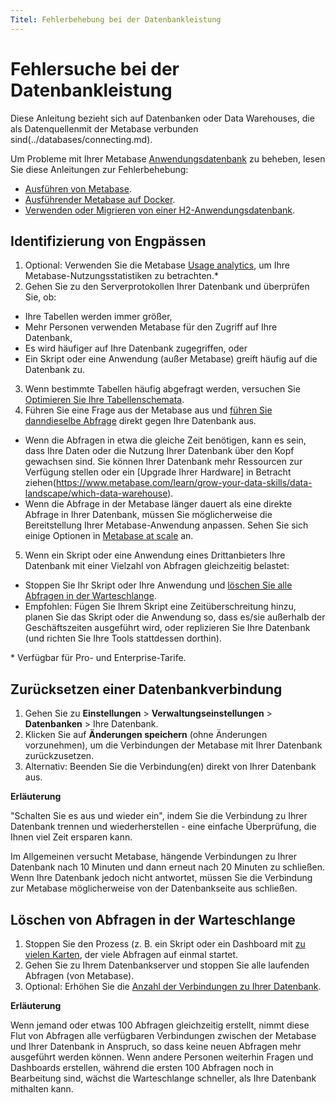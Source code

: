 ```yaml
---
Titel: Fehlerbehebung bei der Datenbankleistung
---
```



# Fehlersuche bei der Datenbankleistung


Diese Anleitung bezieht sich auf Datenbanken oder Data Warehouses, die als Datenquellenmit der Metabase verbunden sind(../databases/connecting.md).


Um Probleme mit Ihrer Metabase [Anwendungsdatenbank](../installation-and-operation/configuring-application-database.md) zu beheben, lesen Sie diese Anleitungen zur Fehlerbehebung:


- [Ausführen von Metabase](./running.md).
- [Ausführender Metabase auf Docker](./docker.md).
- [Verwenden oder Migrieren von einer H2-Anwendungsdatenbank](./loading-from-h2.md).


## Identifizierung von Engpässen


1. Optional: Verwenden Sie die Metabase [Usage analytics](../usage-and-performance-tools/usage-analytics.md), um Ihre Metabase-Nutzungsstatistiken zu betrachten.\*
2. Gehen Sie zu den Serverprotokollen Ihrer Datenbank und überprüfen Sie, ob:
- Ihre Tabellen werden immer größer,
- Mehr Personen verwenden Metabase für den Zugriff auf Ihre Datenbank,
- Es wird häufiger auf Ihre Datenbank zugegriffen, oder
- Ein Skript oder eine Anwendung (außer Metabase) greift häufig auf die Datenbank zu.
3. Wenn bestimmte Tabellen häufig abgefragt werden, versuchen Sie [Optimieren Sie Ihre Tabellenschemata](https://www.metabase.com/learn/metabase-basics/administration/administration-and-operation/making-dashboards-faster#organize-data-to-anticipate-common-questions).
4. Führen Sie eine Frage aus der Metabase aus und [führen Sie danndieselbe Abfrage](../questions/query-builder/editor.md#viewing-the-native-query-that-powers-your-question) direkt gegen Ihre Datenbank aus.
- Wenn die Abfragen in etwa die gleiche Zeit benötigen, kann es sein, dass Ihre Daten oder die Nutzung Ihrer Datenbank über den Kopf gewachsen sind. Sie können Ihrer Datenbank mehr Ressourcen zur Verfügung stellen oder ein [Upgrade Ihrer Hardware] in Betracht ziehen(https://www.metabase.com/learn/grow-your-data-skills/data-landscape/which-data-warehouse).
- Wenn die Abfrage in der Metabase länger dauert als eine direkte Abfrage in Ihrer Datenbank, müssen Sie möglicherweise die Bereitstellung Ihrer Metabase-Anwendung anpassen. Sehen Sie sich einige Optionen in [Metabase at scale](https://www.metabase.com/learn/metabase-basics/administration/administration-and-operation/metabase-at-scale) an.
5. Wenn ein Skript oder eine Anwendung eines Drittanbieters Ihre Datenbank mit einer Vielzahl von Abfragen gleichzeitig belastet:
- Stoppen Sie Ihr Skript oder Ihre Anwendung und [löschen Sie alle Abfragen in der Warteschlange](#clearing-queued-queries).
- Empfohlen: Fügen Sie Ihrem Skript eine Zeitüberschreitung hinzu, planen Sie das Skript oder die Anwendung so, dass es/sie außerhalb der Geschäftszeiten ausgeführt wird, oder replizieren Sie Ihre Datenbank (und richten Sie Ihre Tools stattdessen dorthin).


\* Verfügbar für Pro- und Enterprise-Tarife.


## Zurücksetzen einer Datenbankverbindung


1. Gehen Sie zu **Einstellungen** > **Verwaltungseinstellungen** > **Datenbanken** > Ihre Datenbank.
2. Klicken Sie auf **Änderungen speichern** (ohne Änderungen vorzunehmen), um die Verbindungen der Metabase mit Ihrer Datenbank zurückzusetzen.
3. Alternativ: Beenden Sie die Verbindung(en) direkt von Ihrer Datenbank aus.


**Erläuterung**


"Schalten Sie es aus und wieder ein", indem Sie die Verbindung zu Ihrer Datenbank trennen und wiederherstellen - eine einfache Überprüfung, die Ihnen viel Zeit ersparen kann.


Im Allgemeinen versucht Metabase, hängende Verbindungen zu Ihrer Datenbank nach 10 Minuten und dann erneut nach 20 Minuten zu schließen. Wenn Ihre Datenbank jedoch nicht antwortet, müssen Sie die Verbindung zur Metabase möglicherweise von der Datenbankseite aus schließen.


## Löschen von Abfragen in der Warteschlange


1. Stoppen Sie den Prozess (z. B. ein Skript oder ein Dashboard mit [zu vielen Karten](./my-dashboard-is-slow.md#dashboard-has-over-10-cards), der viele Abfragen auf einmal startet.
2. Gehen Sie zu Ihrem Datenbankserver und stoppen Sie alle laufenden Abfragen (von Metabase).
3. Optional: Erhöhen Sie die [Anzahl der Verbindungen zu Ihrer Datenbank](../configuring-metabase/environment-variables.md#mb_jdbc_data_warehouse_max_connection_pool_size).


**Erläuterung**


Wenn jemand oder etwas 100 Abfragen gleichzeitig erstellt, nimmt diese Flut von Abfragen alle verfügbaren Verbindungen zwischen der Metabase und Ihrer Datenbank in Anspruch, so dass keine neuen Abfragen mehr ausgeführt werden können. Wenn andere Personen weiterhin Fragen und Dashboards erstellen, während die ersten 100 Abfragen noch in Bearbeitung sind, wächst die Warteschlange schneller, als Ihre Datenbank mithalten kann.

